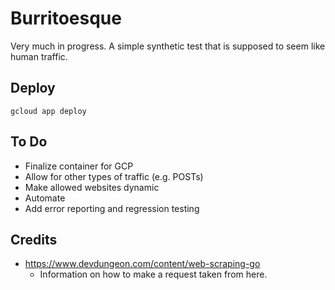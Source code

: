 # Burritoesque

Very much in progress. A simple synthetic test that is supposed to seem like human traffic.

## Deploy

`gcloud app deploy`

## To Do

- Finalize container for GCP
- Allow for other types of traffic (e.g. POSTs)
- Make allowed websites dynamic
- Automate
- Add error reporting and regression testing

## Credits

- https://www.devdungeon.com/content/web-scraping-go
    - Information on how to make a request taken from here.
